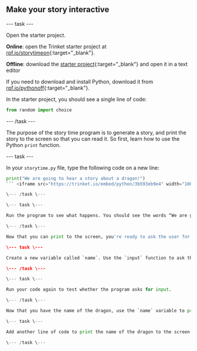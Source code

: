 ## Make your story interactive

\--- task \---

Open the starter project.

**Online**: open the Trinket starter project at [rpf.io/storytimeon](http://rpf.io/storytimeon){:target="_blank"}.

**Offline**: download the [starter project](http://rpf.io/p/en/storytime-go){:target="_blank"} and open it in a text editor

If you need to download and install Python, download it from [rpf.io/pythonoff](http://rpf.io/pythonoff){:target="_blank"}.

In the starter project, you should see a single line of code:

```python
from random import choice
```

\--- /task \---

The purpose of the story time program is to generate a story, and print the story to the screen so that you can read it. So first, learn how to use the Python `print` function.

\--- task \---

In your `storytime.py` file, type the following code on a new line:

```python
print("We are going to hear a story about a dragon!")
``` <iframe src="https://trinket.io/embed/python/3b593eb9e4" width="100%" height="600" frameborder="0" marginwidth="0" marginheight="0" allowfullscreen mark="crwd-mark"></iframe> 

\--- /task \---

\--- task \---

Run the program to see what happens. You should see the words “We are going to hear a story about a dragon!” appear in the output display.

\--- /task \---

Now that you can print to the screen, you're ready to ask the user for input, to learn more about the dragon.

\--- task \---

Create a new variable called `name`. Use the `input` function to ask the user for the dragon's name. Store the input name in the new `name` variable. <iframe src="https://trinket.io/embed/python/0de60dee6d" width="100%" height="600" frameborder="0" marginwidth="0" marginheight="0" allowfullscreen mark="crwd-mark"></iframe> 

\--- /task \---

\--- task \---

Run your code again to test whether the program asks for input.

\--- /task \---

Now that you have the name of the dragon, use the `name` variable to print the name to the screen. In Python, you can use the `+` operator to join strings together.

\--- task \---

Add another line of code to print the name of the dragon to the screen. Then run your code. <iframe src="https://trinket.io/embed/python/e651eca8ca" width="100%" height="600" frameborder="0" marginwidth="0" marginheight="0" allowfullscreen mark="crwd-mark"></iframe> 

\--- /task \---
